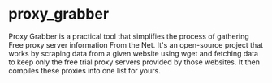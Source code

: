 # proxy_grabber
Proxy Grabber is a practical tool that simplifies the process of gathering Free proxy server information From the Net. It's an open-source project that works by scraping data from a given website using wget and fetching data to keep only the free trial proxy servers provided by those websites. It then compiles these proxies into one list for yours.
